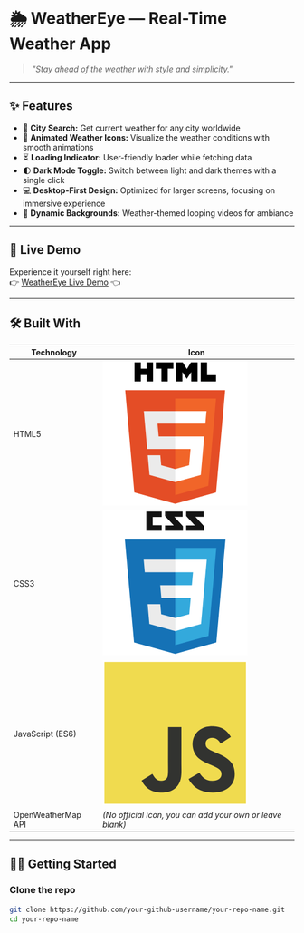# 🌦️ WeatherEye — Real-Time Weather App

> *"Stay ahead of the weather with style and simplicity."*

---

## ✨ Features

- 🔎 **City Search:** Get current weather for any city worldwide  
- 🎨 **Animated Weather Icons:** Visualize the weather conditions with smooth animations  
- ⏳ **Loading Indicator:** User-friendly loader while fetching data  
- 🌓 **Dark Mode Toggle:** Switch between light and dark themes with a single click  
- 💻 **Desktop-First Design:** Optimized for larger screens, focusing on immersive experience  
- 🎥 **Dynamic Backgrounds:** Weather-themed looping videos for ambiance  

---

## 🚀 Live Demo

Experience it yourself right here:  
👉 [WeatherEye Live Demo](https://your-github-username.github.io/your-repo-name/) 👈

---

## 🛠️ Built With

| Technology     | Icon                                                                                      |
|----------------|-------------------------------------------------------------------------------------------|
| HTML5          | ![HTML5](https://raw.githubusercontent.com/devicons/devicon/master/icons/html5/html5-original-wordmark.svg)      |
| CSS3           | ![CSS3](https://raw.githubusercontent.com/devicons/devicon/master/icons/css3/css3-original-wordmark.svg)         |
| JavaScript (ES6)| ![JavaScript](https://raw.githubusercontent.com/devicons/devicon/master/icons/javascript/javascript-original.svg) |
| OpenWeatherMap API | *(No official icon, you can add your own or leave blank)*                              |

---


## 🧑‍💻 Getting Started

### Clone the repo  
```bash
git clone https://github.com/your-github-username/your-repo-name.git
cd your-repo-name
